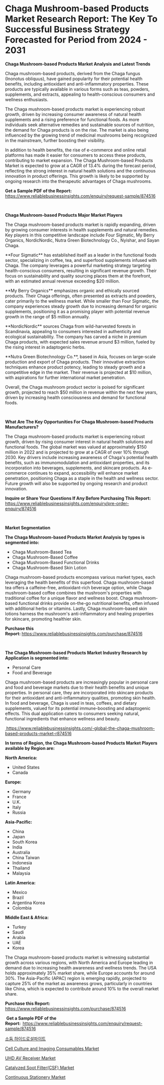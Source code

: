 <p><h1>Chaga Mushroom-based Products Market Research Report: The Key To Successful Business Strategy Forecasted for Period from 2024 - 2031</h1></p><p><strong>Chaga Mushroom-based Products Market Analysis and Latest Trends</strong></p>
<p><p>Chaga mushroom-based products, derived from the Chaga fungus (Inonotus obliquus), have gained popularity for their potential health benefits, including antioxidant and anti-inflammatory properties. These products are typically available in various forms such as teas, powders, supplements, and extracts, appealing to health-conscious consumers and wellness enthusiasts.</p><p>The Chaga mushroom-based products market is experiencing robust growth, driven by increasing consumer awareness of natural health supplements and a rising preference for functional foods. As more individuals seek alternative remedies and sustainable sources of nutrition, the demand for Chaga products is on the rise. The market is also being influenced by the growing trend of medicinal mushrooms being recognized in the mainstream, further boosting their visibility.</p><p>In addition to health benefits, the rise of e-commerce and online retail platforms has made it easier for consumers to access these products, contributing to market expansion. The Chaga Mushroom-based Products Market is expected to grow at a CAGR of 13.4% during the forecast period, reflecting the strong interest in natural health solutions and the continuous innovation in product offerings. This growth is likely to be supported by ongoing research into the therapeutic advantages of Chaga mushrooms.</p></p>
<p><strong>Get a Sample PDF of the Report:&nbsp;</strong> <a href="https://www.reliablebusinessinsights.com/enquiry/request-sample/874516">https://www.reliablebusinessinsights.com/enquiry/request-sample/874516</a></p>
<p>&nbsp;</p>
<p><strong>Chaga Mushroom-based Products Major Market Players</strong></p>
<p><p>The Chaga mushroom-based products market is rapidly expanding, driven by growing consumer interests in health supplements and natural remedies. Key players in this competitive landscape include Four Sigmatic, My Berry Organics, NordicNordic, Nutra Green Biotechnology Co., Nyishar, and Sayan Chaga.</p><p>**Four Sigmatic** has established itself as a leader in the functional foods sector, specializing in coffee, tea, and superfood supplements infused with Chaga. The company leverages a powerful marketing strategy targeting health-conscious consumers, resulting in significant revenue growth. Their focus on sustainability and quality sourcing places them at the forefront, with an estimated annual revenue exceeding $20 million.</p><p>**My Berry Organics** emphasizes organic and ethically sourced products. Their Chaga offerings, often presented as extracts and powders, cater primarily to the wellness market. While smaller than Four Sigmatic, the company experiences steady growth due to increasing demand for organic supplements, positioning it as a promising player with potential revenue growth in the range of $5 million annually.</p><p>**NordicNordic** sources Chaga from wild-harvested forests in Scandinavia, appealing to consumers interested in authenticity and ecological sustainability. The company has carved a niche in premium Chaga products, with expected sales revenue around $3 million, fueled by the rising interest in adaptogenic herbs.</p><p>**Nutra Green Biotechnology Co.**, based in Asia, focuses on large-scale production and export of Chaga products. Their innovative extraction techniques enhance product potency, leading to steady growth and a competitive edge in the market. Their revenue is projected at $10 million, with aspirations for further international market penetration.</p><p>Overall, the Chaga mushroom product sector is poised for significant growth, projected to reach $50 million in revenue within the next few years, driven by increasing health consciousness and demand for functional foods.</p></p>
<p>&nbsp;</p>
<p><strong>What Are The Key Opportunities For Chaga Mushroom-based Products Manufacturers?</strong></p>
<p><p>The Chaga mushroom-based products market is experiencing robust growth, driven by rising consumer interest in natural health solutions and functional foods. The global market was valued at approximately $150 million in 2022 and is projected to grow at a CAGR of over 10% through 2030. Key drivers include increasing awareness of Chaga's potential health benefits, such as immunomodulation and antioxidant properties, and its incorporation into beverages, supplements, and skincare products. As e-commerce continues to expand, accessibility will enhance market penetration, positioning Chaga as a staple in the health and wellness sector. Future growth will also be supported by ongoing research and product innovation.</p></p>
<p><strong>Inquire or Share Your Questions If Any Before Purchasing This Report:</strong> <a href="https://www.reliablebusinessinsights.com/enquiry/pre-order-enquiry/874516">https://www.reliablebusinessinsights.com/enquiry/pre-order-enquiry/874516</a></p>
<p>&nbsp;</p>
<p><strong>Market Segmentation</strong></p>
<p><strong>The Chaga Mushroom-based Products Market Analysis by types is segmented into:</strong></p>
<p><ul><li>Chaga Mushroom-Based Tea</li><li>Chaga Mushroom-Based Coffee</li><li>Chaga Mushroom-Based Functional Drinks</li><li>Chaga Mushroom-Based Skin Lotion</li></ul></p>
<p><p>Chaga mushroom-based products encompass various market types, each leveraging the health benefits of this superfood. Chaga mushroom-based tea offers a caffeine-free, antioxidant-rich beverage option, while Chaga mushroom-based coffee combines the mushroom's properties with traditional coffee for a unique flavor and wellness boost. Chaga mushroom-based functional drinks provide on-the-go nutritional benefits, often infused with additional herbs or vitamins. Lastly, Chaga mushroom-based skin lotions harness the mushroom's anti-inflammatory and healing properties for skincare, promoting healthier skin.</p></p>
<p><strong>Purchase this Report:&nbsp;</strong><a href="https://www.reliablebusinessinsights.com/purchase/874516">https://www.reliablebusinessinsights.com/purchase/874516</a></p>
<p>&nbsp;</p>
<p><strong>The Chaga Mushroom-based Products Market Industry Research by Application is segmented into:</strong></p>
<p><ul><li>Personal Care</li><li>Food and Beverage</li></ul></p>
<p><p>Chaga mushroom-based products are increasingly popular in personal care and food and beverage markets due to their health benefits and unique properties. In personal care, they are incorporated into skincare products for their antioxidant and anti-inflammatory qualities, promoting skin health. In food and beverage, Chaga is used in teas, coffees, and dietary supplements, valued for its potential immune-boosting and adaptogenic effects. This dual application caters to consumers seeking natural, functional ingredients that enhance wellness and beauty.</p></p>
<p><a href="https://www.reliablebusinessinsights.com/-global-the-chaga-mushroom-based-products-market-r874516">&nbsp;https://www.reliablebusinessinsights.com/-global-the-chaga-mushroom-based-products-market-r874516</a></p>
<p><strong>In terms of Region, the Chaga Mushroom-based Products Market Players available by Region are:</strong></p>
<p>
    <p> <strong> North America: </strong>
        <ul>
            <li>United States</li>
            <li>Canada</li>
        </ul>
        </p> 
    <p> <strong> Europe: </strong>
        <ul>
            <li>Germany</li>
            <li>France</li>
            <li>U.K.</li>
            <li>Italy</li>
            <li>Russia</li>
        </ul>
        </p> 
    <p> <strong> Asia-Pacific: </strong>
        <ul>
            <li>China</li>
            <li>Japan</li>
            <li>South Korea</li>
            <li>India</li>
            <li>Australia</li>
            <li>China Taiwan</li>
            <li>Indonesia</li>
            <li>Thailand</li>
            <li>Malaysia</li>
        </ul>
        </p> 
    <p> <strong> Latin America: </strong>
        <ul>
            <li>Mexico</li>
            <li>Brazil</li>
            <li>Argentina Korea</li>
            <li>Colombia</li>
        </ul>
        </p> 
    <p> <strong> Middle East & Africa: </strong>
        <ul>
            <li>Turkey</li>
            <li>Saudi</li>
            <li>Arabia</li>
            <li>UAE</li>
            <li>Korea</li>
        </ul>
    </p>
    </p>
<p><p>The Chaga mushroom-based products market is witnessing substantial growth across various regions, with North America and Europe leading in demand due to increasing health awareness and wellness trends. The USA holds approximately 35% market share, while Europe accounts for around 30%. The Asia-Pacific (APAC) region is emerging rapidly, projected to capture 25% of the market as awareness grows, particularly in countries like China, which is expected to contribute around 10% to the overall market share.</p></p>
<p><strong>Purchase this Report: </strong><a href="https://www.reliablebusinessinsights.com/purchase/874516">https://www.reliablebusinessinsights.com/purchase/874516</a></p>
<p>&nbsp;<strong>Get a Sample PDF of the Report:&nbsp;&nbsp;</strong><a href="https://www.reliablebusinessinsights.com/enquiry/request-sample/874516">https://www.reliablebusinessinsights.com/enquiry/request-sample/874516</a></p>
<p><strong></strong></p>
<p><p><a href="https://medium.com/@gabrielblanda5656/%EC%84%B8%EA%B3%84-sodium-hyrdosulfite-market-%EC%9D%80-2024%EC%97%90%EC%84%9C-2031%EB%A1%9C-%EC%97%B0%ED%8F%89%EA%B7%A0-%EC%A6%9D%EA%B0%80%EC%9C%A8%EC%9D%84-%EB%B3%B4%EC%9D%BC-%EA%B2%83%EC%9C%BC%EB%A1%9C-%EC%98%88%EC%83%81%EB%90%A9%EB%8B%88%EB%8B%A4-8ee3b087e2ae">소듐 하이드로설파이트</a></p><p><a href="https://github.com/MarilynDouglas476/Market-Research-Report-List-1/blob/main/cell-culture-and-imaging-consumables-market.md">Cell Culture and Imaging Consumables Market</a></p><p><a href="https://www.linkedin.com/pulse/uhd-av-receiver-market-size-type-4k8k-product-residentialcommercial-9vhzc?trackingId=nudD2xbyTxyaBxVNWmF%2BBg%3D%3D">UHD AV Receiver Market</a></p><p><a href="https://github.com/FahadAhmed223/Market-Research-Report-List-1/blob/main/catalyzed-soot-filtercsf-market.md">Catalyzed Soot Filter(CSF) Market</a></p><p><a href="https://www.linkedin.com/pulse/global-continuous-stationery-market-analysis-trends-forecasts-enjee?trackingId=kjOUVmZCRl2vYzTdsWiwqQ%3D%3D">Continuous Stationery Market</a></p></p>